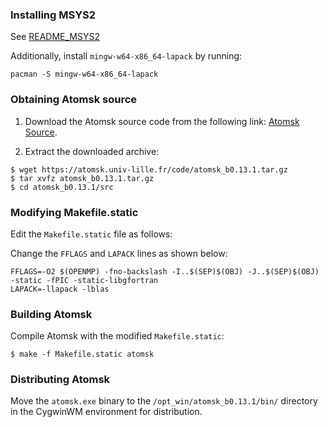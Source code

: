 ### Installing MSYS2

See [README_MSYS2](README_MSYS2.md)

Additionally, install `mingw-w64-x86_64-lapack` by running:

```shell
pacman -S mingw-w64-x86_64-lapack
```

### Obtaining Atomsk source

1. Download the Atomsk source code from the following link: [Atomsk Source](https://atomsk.univ-lille.fr/code/atomsk_b0.13.1.tar.gz).

2. Extract the downloaded archive:

```shell
$ wget https://atomsk.univ-lille.fr/code/atomsk_b0.13.1.tar.gz
$ tar xvfz atomsk_b0.13.1.tar.gz
$ cd atomsk_b0.13.1/src
```

### Modifying Makefile.static

Edit the `Makefile.static` file as follows:

Change the `FFLAGS` and `LAPACK` lines as shown below:

```shell
FFLAGS=-O2 $(OPENMP) -fno-backslash -I..$(SEP)$(OBJ) -J..$(SEP)$(OBJ) -static -fPIC -static-libgfortran
LAPACK=-llapack -lblas
```

### Building Atomsk

Compile Atomsk with the modified `Makefile.static`:

```shell
$ make -f Makefile.static atomsk
```

### Distributing Atomsk

Move the `atomsk.exe` binary to the `/opt_win/atomsk_b0.13.1/bin/` directory in the CygwinWM environment for distribution.
